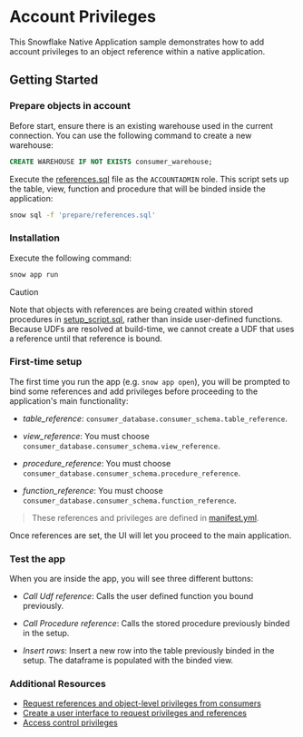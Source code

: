 # Account Privileges

This Snowflake Native Application sample demonstrates how to add account privileges to an object reference within a native application.

## Getting Started

### Prepare objects in account

Before start, ensure there is an existing warehouse used in the current connection. You can use the following command to create a new warehouse:

```sql
CREATE WAREHOUSE IF NOT EXISTS consumer_warehouse;
```

Execute the [references.sql](prepare/references.sql) file as the `ACCOUNTADMIN` role. This script sets up the table, view, function and procedure that will be binded inside the application:

```bash
snow sql -f 'prepare/references.sql'
```

### Installation

Execute the following command:

```bash
snow app run
```

> [!CAUTION]
> Note that objects with references are being created within stored procedures in [setup_script.sql](app/setup_script.sql), rather than inside user-defined functions. Because UDFs are resolved at build-time, we cannot create a UDF that uses a reference until that reference is bound.

### First-time setup

The first time you run the app (e.g. `snow app open`), you will be prompted to bind some references and add privileges before proceeding to the application's main functionality:

   - *table_reference*: `consumer_database.consumer_schema.table_reference`.

   - *view_reference*: You must choose `consumer_database.consumer_schema.view_reference`.

   - *procedure_reference*: You must choose `consumer_database.consumer_schema.procedure_reference`.

   - *function_reference*: You must choose `consumer_database.consumer_schema.function_reference`.

> These references and privileges are defined in [manifest.yml](app/manifest.yml).

Once references are set, the UI will let you proceed to the main application.

### Test the app

When you are inside the app, you will see three different buttons:

- *Call Udf reference*: Calls the user defined function you bound previously.

- *Call Procedure reference*: Calls the stored procedure previously binded in the setup.

- *Insert rows*: Insert a new row into the table previously binded in the setup. The dataframe is populated with the binded view.

### Additional Resources

- [Request references and object-level privileges from consumers](https://docs.snowflake.com/en/developer-guide/native-apps/requesting-refs)
- [Create a user interface to request privileges and references](https://docs.snowflake.com/en/developer-guide/native-apps/requesting-ui)
- [Access control privileges](https://docs.snowflake.com/en/user-guide/security-access-control-privileges)